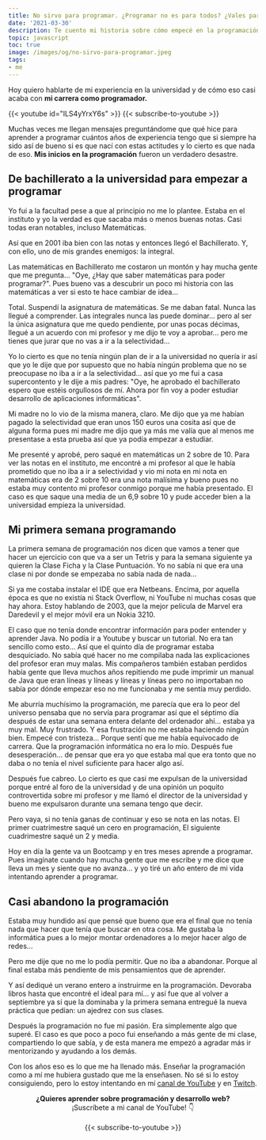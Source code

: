 ```yaml
---
title: No sirvo para programar. ¿Programar no es para todos? ¿Vales para programador?
date: '2021-03-30'
description: Te cuento mi historia sobre cómo empecé en la programación y mi experiencia al comenzar en esta carrera tras mi desastroso inicio en la universidad.
topic: javascript
toc: true
image: /images/og/no-sirvo-para-programar.jpeg
tags:
- me
---
```


Hoy quiero hablarte de mi experiencia en la universidad y de cómo eso casi acaba con **mi carrera como programador.**

{{< youtube id="ILS4yYrxY6s" >}}
{{< subscribe-to-youtube >}}

Muchas veces me llegan mensajes preguntándome que qué hice para aprender a programar cuántos años de experiencia tengo que si siempre ha sido así de bueno si es que nací con estas actitudes y lo cierto es que nada de eso. **Mis inicios en la programación** fueron un verdadero desastre.

## De bachillerato a la universidad para empezar a programar

Yo fui a la facultad pese a que al principio no me lo plantee. Estaba en el instituto y yo la verdad es que sacaba más o menos buenas notas. Casi todas eran notables, incluso Matemáticas.

Así que en 2001 iba bien con las notas y entonces llegó el Bachillerato. Y, con ello, uno de mis grandes enemigos: la integral.

Las matemáticas en Bachillerato me costaron un montón y hay mucha gente que me pregunta... "Oye, ¿Hay que saber matemáticas para poder programar?". Pues bueno vas a descubrir un poco mi historia con las matemáticas a ver si esto te hace cambiar de idea...

Total. Suspendí la asignatura de matemáticas. Se me daban fatal. Nunca las llegué a comprender.  Las integrales nunca las puede dominar... pero al ser la única asignatura que me quedo pendiente, por unas pocas décimas, llegué  a un acuerdo con mi profesor y me dijo te voy a aprobar... pero me tienes que jurar que no vas a ir a la selectividad...

Yo lo cierto es que no tenía ningún plan de ir a la universidad no quería ir así que yo le dije que por supuesto que no había ningún problema que no se preocupase no iba a ir a la selectividad... así que yo me fui a casa supercontento y le dije a mis padres: "Oye, he aprobado el bachillerato espero que estéis orgullosos de mí. Ahora por fin voy a poder estudiar desarrollo de aplicaciones informáticas".

Mi madre no lo vio de la misma manera, claro. Me dijo que ya me habían pagado la selectividad que eran unos 150 euros una cosita así que de alguna forma pues mi madre me dijo que ya más me valía que al menos me presentase a esta prueba así que ya podía empezar a estudiar.

Me presenté y aprobé, pero saqué en matemáticas un 2 sobre de 10. Para ver las notas en el instituto, me encontré a mi profesor al que le había prometido que no iba a ir a selectividad y vio mi nota en mi nota en matemáticas era de 2 sobre 10 era una nota malísima y bueno pues no estaba muy contento mi profesor conmigo porque me había presentado. El caso es que saque una media de un 6,9 sobre 10 y pude acceder bien a la universidad empieza la universidad.

## Mi primera semana programando

La primera semana de programación nos dicen que vamos a tener que hacer un ejercicio con que va a ser un Tetris y para la semana siguiente ya quieren la Clase Ficha y la Clase Puntuación. Yo no sabía ni que era una clase ni por donde se empezaba no sabía nada de nada...

Si ya me costaba instalar el IDE que era Netbeans. Encima, por aquella época es que no existía ni Stack Overflow, ni YouTube ni muchas cosas que hay ahora. Estoy hablando de 2003, que la mejor película de Marvel era Daredevil y el mejor móvil era un Nokia 3210.

El caso que no tenía donde encontrar información para poder entender y aprender Java. No podía ir a Youtube y buscar un tutorial. No era tan sencillo como esto... Así que el quinto día de programar estaba desquiciado. No sabía qué hacer no me compilaba nada las explicaciones del profesor eran muy malas. Mis compañeros también estaban perdidos había gente que lleva muchos años repitiendo me pude imprimir un manual de Java que eran líneas y líneas y líneas y líneas pero no importaban no sabía por dónde empezar eso no me funcionaba y me sentía muy perdido.

Me aburría muchísimo la programación, me parecía que era lo peor del universo pensaba que no servía para programar así que el séptimo día después de estar una semana entera delante del ordenador ahí... estaba ya muy mal. Muy frustrado. Y esa frustración no me estaba haciendo ningún bien. Empecé con tristeza... Porque sentí que me había equivocado de carrera. Que la programación informática no era lo mío. Después fue desesperación... de pensar que era yo que estaba mal que era tonto que no daba o no tenía el nivel suficiente para hacer algo así.

Después fue cabreo. Lo cierto es que casi me expulsan de la universidad porque entré al foro de la universidad y de una opinión un poquito controvertida sobre mi profesor y me llamó el director de la universidad y bueno me expulsaron durante una semana tengo que decir.

Pero vaya, si no tenía ganas de continuar y eso se nota en las notas. El primer cuatrimestre saqué un cero en programación, El siguiente cuadrimestre saqué un 2 y media.

Hoy en día la gente va un Bootcamp y en tres meses aprende a programar. Pues imagínate cuando hay mucha gente que me escribe y me dice que lleva un mes y siente que no avanza... y yo tiré un año entero de mi vida intentando aprender a programar.

## Casi abandono la programación

Estaba muy hundido así que pensé que bueno que era el final que no tenía nada que hacer que tenía que buscar en otra cosa. Me gustaba la informática pues a lo mejor montar ordenadores a lo mejor hacer algo de redes...

Pero me dije que no me lo podía permitir. Que no iba a abandonar. Porque al final estaba más pendiente de mis pensamientos que de aprender.

Y así dediqué un verano entero a instruirme en la programación. Devoraba libros hasta que encontré el ideal para mí... y así fue que al volver a septiembre ya sí que la dominaba y la primera semana entregué la nueva práctica que pedían: un ajedrez con sus clases.

Después la programación no fue mi pasión. Era simplemente algo que superé. El caso es que poco a poco fui enseñando a más gente de mi clase, compartiendo lo que sabía, y de esta manera me empezó a agradar más ir mentorizando y ayudando a los demás.

Con los años eso es lo que me ha llenado más. Enseñar la programación como a mí me hubiera gustado que me la enseñasen. No sé si lo estoy consiguiendo, pero lo estoy intentando en mí [canal de YouTube](http://midu.tube/) y en [Twitch](http://midu.live/).

<div style='text-align: center'>

**¿Quieres aprender sobre programación y desarrollo web?**<br />
¡Suscríbete a mi canal de YouTube! 👇
<br><br>
{{< subscribe-to-youtube >}}

</div>


